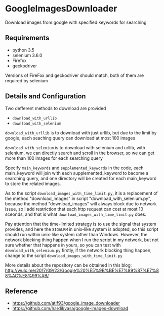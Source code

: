 # GoogleImagesDownloader

Download images from google with specified keywords for searching

## Requirements

- python 3.5
- selenium 3.6.0
- Firefox
- geckodriver

Versions of FireFox and geckodriver should match, both of them are required by selenium

## Details and Configuration

Two defferent methods to download are provided

- `download_with_urllib`
- `download_with_selenium`


`download_with_urllib` is to download with just urllib, but due to the limit by google, each seaching query can download at most 100 images

`download_with_selenium` is to download with selenium and urllib, with selenium, we can directly search and scroll in the browser, so we can get more than 100 images for each searching query

Specify `main_keywords` and `supplemented_keywords` in the code, each main_keyword will join with each supplemented_keyword to become a searching query, and one directory will be created for each main_keyword to store the related images.

As to the script `download_images_with_time_limit.py`, it is a replacement of the method "download_images" in script "download_with_selenium.py", because the method "download_images" will always block due to network issue, so I add restriction that each http request can cost at most 10 sceonds, and that is what `download_images_with_time_limit.py` does. 

Pay attention that the time-limited strategy is to use the signal that system provides, and here the `SIGALRM` in unix-like system is adopted, so this script should run within unix-like system rather than Windows. However, the network blocking thing happen when I run the script in my network, but not sure whether that happens in yours, so you can test with `download_with_selenium.py` firstly, if the network blocking thing happen, change to the script `download_images_with_time_limit.py`

More details about the repository can be obtained in this blog: http://wulc.me/2017/09/23/Google%20%E5%9B%BE%E7%89%87%E7%88%AC%E8%99%AB/

## Reference

- https://github.com/atif93/google_image_downloader
- https://github.com/hardikvasa/google-images-download